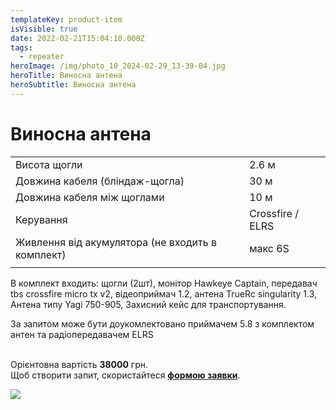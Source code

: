 ```yaml
---
templateKey: product-item
isVisible: true
date: 2022-02-21T15:04:10.000Z
tags:
  - repeater
heroImage: /img/photo_10_2024-02-29_13-39-04.jpg
heroTitle: Виносна антена
heroSubtitle: Виносна антена
---
```

# Виносна антена

|                                                   |                 |
| ------------------------------------------------- | --------------- |
| Висота щогли                         |2.6 м |                 
| Довжина кабеля (бліндаж-щогла)                    | 30 м            |
| Довжина кабеля між щоглами                        | 10 м            |
| Керування                                       | Crossfire / ELRS   
| Живлення від акумулятора (﻿не входить в комплект) | макс 6S           |
|                                                   |                 |

В комплект входить:
щогли (2шт),
монітор Hawkeye Captain,
передавач tbs crossfire micro tx v2,
відеоприймач 1.2,
антена TrueRc singularity 1.3,
Антена типу Yagi 750-905,
Захисний кейс для транспортування. 

За запитом може бути доукомлектовано приймачем 5.8 з комплектом антен та радіопередавачем ELRS


\
Орієнтовна вартість **38000** грн. \
Щоб створити запит, скористайтеся <a href="https://docs.google.com/forms/d/e/1FAIpQLSflTILqQ9CENT9xGsnn4Ke6l-D-2m2yaclV2jH2pzXmjGk51w/viewform" target="_blank" rel="noopener noreferrer">**формою заявки**</a>.

![](/img/photo_6_2024-02-29_13-39-04.jpg)